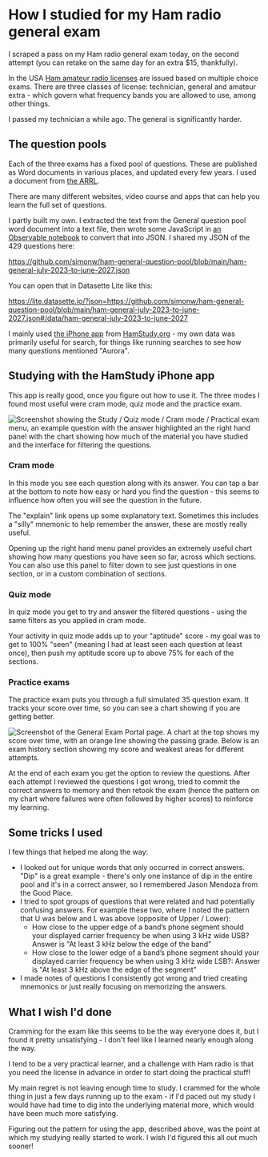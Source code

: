 # How I studied for my Ham radio general exam

I scraped a pass on my Ham radio general exam today, on the second attempt (you can retake on the same day for an extra $15, thankfully).

In the USA [Ham amateur radio licenses](https://en.wikipedia.org/wiki/Amateur_radio_licensing_in_the_United_States) are issued based on multiple choice exams. There are three classes of license: technician, general and amateur extra - which govern what frequency bands you are allowed to use, among other things.

I passed my technician a while ago. The general is significantly harder.

## The question pools

Each of the three exams has a fixed pool of questions. These are published as Word documents in various places, and updated every few years. I used a document from [the ARRL](https://www.arrl.org/general-question-pool).

There are many different websites, video course and apps that can help you learn the full set of questions.

I partly built my own. I extracted the text from the General question pool word document into a text file, then wrote some JavaScript in [an Observable notebook](https://observablehq.com/@simonw/ham-general-2024) to convert that into JSON. I shared my JSON of the 429 questions here:

https://github.com/simonw/ham-general-question-pool/blob/main/ham-general-july-2023-to-june-2027.json

You can open that in Datasette Lite like this:

https://lite.datasette.io/?json=https://github.com/simonw/ham-general-question-pool/blob/main/ham-general-july-2023-to-june-2027.json#/data/ham-general-july-2023-to-june-2027

I mainly used [the iPhone app](https://apps.apple.com/us/app/hamstudy-org/id1371288324) from [HamStudy.org](https://hamstudy.org/) - my own data was primarily useful for search, for things like running searches to see how many questions mentioned "Aurora".

## Studying with the HamStudy iPhone app

This app is really good, once you figure out how to use it. The three modes I found most useful were cram mode, quiz mode and the practice exam.

![Screenshot showing the Study / Quiz mode / Cram mode / Practical exam menu, an example question with the answer highlighted an the right hand panel with the chart showing how much of the material you have studied and the interface for filtering the questions.](https://static.simonwillison.net/static/2024/ham-iphone-app-1.png)

### Cram mode

In this mode you see each question along with its answer. You can tap a bar at the bottom to note how easy or hard you find the question - this seems to influence how often you will see the question in the future.

The "explain" link opens up some explanatory text. Sometimes this includes a "silly" mnemonic to help remember the answer, these are mostly really useful.

Opening up the right hand menu panel provides an extremely useful chart showing how many questions you have seen so far, across which sections. You can also use this panel to filter down to see just questions in one section, or in a custom combination of sections.

### Quiz mode

In quiz mode you get to try and answer the filtered questions - using the same filters as you applied in cram mode.

Your activity in quiz mode adds up to your "aptitude" score - my goal was to get to 100% "seen" (meaning I had at least seen each question at least once), then push my aptitude score up to above 75% for each of the sections.

### Practice exams

The practice exam puts you through a full simulated 35 question exam. It tracks your score over time, so you can see a chart showing if you are getting better.

![Screenshot of the General Exam Portal page. A chart at the top shows my score over time, with an orange line showing the passing grade. Below is an exam history section showing my score and weakest areas for different attempts.](https://static.simonwillison.net/static/2024/general-exam-portal.jpg)

At the end of each exam you get the option to review the questions. After each attempt I reviewed the questions I got wrong, tried to commit the correct answers to memory and then retook the exam (hence the pattern on my chart where failures were often followed by higher scores) to reinforce my learning.

## Some tricks I used

I few things that helped me along the way:

- I looked out for unique words that only occurred in correct answers. "Dip" is a great example - there's only one instance of dip in the entire pool and it's in a correct answer, so I remembered Jason Mendoza from the Good Place.
- I tried to spot groups of questions that were related and had potentially confusing answers. For example these two, where I noted the pattern that U was below and L was above (opposite of Upper / Lower):
  - How close to the upper edge of a band’s phone segment should your displayed carrier frequency be when using 3 kHz wide USB? Answer is "At least 3 kHz below the edge of the band"
  - How close to the lower edge of a band’s phone segment should your displayed carrier frequency be when using 3 kHz wide LSB?: Answer is "At least 3 kHz above the edge of the segment"
- I made notes of questions I consistently got wrong and tried creating mnemonics or just really focusing on memorizing the answers.

## What I wish I'd done

Cramming for the exam like this seems to be the way everyone does it, but I found it pretty unsatisfying - I don't feel like I learned nearly enough along the way.

I tend to be a very practical learner, and a challenge with Ham radio is that you need the license in advance in order to start doing the practical stuff!

My main regret is not leaving enough time to study. I crammed for the whole thing in just a few days running up to the exam - if I'd paced out my study I would have had time to dig into the underlying material more, which would have been much more satisfying.

Figuring out the pattern for using the app, described above, was the point at which my studying really started to work. I wish I'd figured this all out much sooner!
